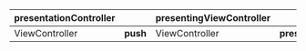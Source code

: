 
presentationController |  | presentingViewController |  | current |  | presentedViewController
------------ | ------------- | ------------- | ------------- | ------------- | ------------- | -------------
ViewController | **push** | ViewController | **present** | ViewController | **present** | ViewController

